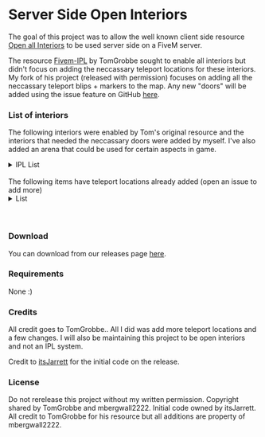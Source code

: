 # Server Side Open Interiors

The goal of this project was to allow the well known client side resource [Open all Interiors](https://www.gta5-mods.com/scripts/open-all-interiors) to be used server side on a FiveM server.

The resource [Fivem-IPL](https://github.com/TomGrobbe/fivem-ipl) by TomGrobbe sought to enable all interiors but didn't focus on adding the neccassary teleport locations for these interiors. My fork of his project (released with permission) focuses on adding all the neccassary teleport blips + markers to the map. Any new "doors" will be added using the issue feature on GitHub [here](https://github.com/mbergwall2222/fivem-ipl/issues).

### List of interiors

The following interiors were enabled by Tom's original resource and the interiors that needed the neccassary doors were added by myself. I've also added an arena that could be used for certain aspects in game.
<details>
<summary>IPL List</summary>
<br>
<br />airfield<br />AP1_04_TriAf01<br />bh1_16_refurb<br />BH1_47_JoshHse_Burnt<br />bh1_47_joshhse_firevfx<br />BH1_47_JoshHse_UnBurnt<br />BH1_48_Killed_Michael<br />bnkheist_apt_dest<br />bnkheist_apt_norm<br />burgershot_yoga<br />burnt_switch_off<br />cargoship<br />canyonriver01<br />railing_start<br />canyonriver01_traincrash<br />railing_end<br />chemgrill_grp1<br />CH1_07_TriAf03<br />CH3_RD2_BishopsChickenGraffiti<br />chop_props<br />chophillskennel<br />CJ_IOABoat<br />coronertrash<br />Coroner_Int_off<br />Coroner_Int_on<br />crashed_cargoplane<br />CS1_02_cf_offmission<br />CS1_02_cf_onmission1<br />CS1_02_cf_onmission2<br />CS1_02_cf_onmission3<br />CS1_02_cf_onmission4<br />CS2_06_TriAf02<br />CS3_05_water_grp1<br />CS3_05_water_grp2<br />cs3_07_mpgates<br />CS4_08_TriAf02<br />CS4_04_TriAf03<br />CS5_04_MazeBillboardGraffiti<br />cs5_4_trains<br />CS5_Roads_RonOilGraffiti<br />des_farmhouse<br />des_farmhs_endimap<br />des_farmhs_end_occl<br />des_farmhs_startimap<br />des_farmhs_start_occl<br />DES_ProTree_start<br />DES_ProTree_start_lod<br />DES_Smash2_endimap<br />DES_Smash2_startimap<br />DES_StiltHouse_imapend<br />-<br />DES_StiltHouse_imapstart<br />-<br />des_stilthouse_rebuild<br />-<br />DT1_05_HC_REMOVE<br />DT1_05_HC_REQ<br />DT1_05_REQUEST<br />DT1_05_rubble<br />DT1_17_OldBill<br />DT1_17_NewBill<br />DT1_21_prop_lift_on<br />fakeint<br />farm<br />farm_burnt<br />farm_burnt_props<br />farmint_cap<br />farmint<br />farm_props<br />FBI_colPLUG<br />FIBlobby<br />FIBlobbyfake<br />FBI_repair<br />ferris_finale_Anim<br />FruitBB<br />gasparticle_grp2<br />gasstation_ipl_group1<br />gasstation_ipl_group2<br />hei_carrier<br />hei_carrier_DistantLights<br />hei_Carrier_int1<br />hei_Carrier_int2<br />hei_Carrier_int3<br />hei_Carrier_int4<br />hei_Carrier_int5<br />hei_Carrier_int6<br />hei_carrier_LODLights<br />hei_yacht_heist<br />hei_yacht_heist_Bar<br />hei_yacht_heist_Bedrm<br />hei_yacht_heist_Bridge<br />hei_yacht_heist_DistantLights<br />hei_yacht_heist_enginrm<br />hei_yacht_heist_LODLights<br />hei_yacht_heist_Lounge<br />id2_14_during_door<br />id2_14_during1<br />id2_14_during2<br />id2_14_on_fire<br />id2_14_post_no_int<br />id2_14_pre_no_int<br />ID2_21_G_Night<br />Jetsteal_ipl_grp1<br />Jetsteal_ipl_grp2<br />jetstealtunnel<br />jewel2fake<br />Jewel_Gasmasks<br />layer_sextoys_a<br />layer_torture<br />ld_rail_02_track<br />MG-Flight<br />Michael_premier<br />occl_meth_grp1<br />Plane_crash_trench<br />post_hiest_unload<br />prologue01<br />prologue01c<br />prologue01d<br />prologue01e<br />prologue01f<br />prologue01g<br />prologue01h<br />prologue01i<br />prologue01j<br />prologue01k<br />prologue01z<br />prologue02<br />prologue03<br />prologue03b<br />prologue03_grv_fun<br />prologue04<br />prologue04b<br />prologue05<br />prologue05b<br />prologue06<br />prologue06b<br />prologue06_int<br />prologuerd<br />prologuerdb<br />prologue_DistantLights<br />prologue_LODLights<br />prologue_m2_door<br />facelobby<br />prop_cheetah_covered<br />prop_entityXF_covered<br />prop_jb700_covered<br />prop_ztype_covered<br />RC12B_Default<br />RC12B_Destroyed<br />RC12B_Fixed<br />RC12B_HospitalInterior<br />refit_unload<br />REMOVE_ALL_STATES<br />SC1_01_NewBill<br />SC1_01_OldBill<br />SC1_30_Keep_Closed<br />ship_occ_grp1<br />ship_occ_grp2<br />shr_int<br />smboat<br />SM_15_BldGRAF1<br />sunkcargoship<br />tankerexp_grp0<br />tankerexp_grp1<br />tankerexp_grp2<br />tankerexp_grp3<br />TrevorsMP<br />TrevorsTrailer<br />TrevorsTrailerTidy<br />TrevorsTrailerTrash<br />triathlon2_VBprops<br />TRV1_Trail_end<br />TRV1_Trail_Finish<br />TRV1_Trail_start<br />UFO<br />V_35_Fireman<br />VB_08_TriAf01<br />v_carshowroom<br />shutter_open<br />shutter_closed<br />shr_int<br />csr_inMission<br />fakeint<br />V_Michael<br />V_Michael_Garage<br />V_Michael_FameShame<br />V_Michael_JewelHeist<br />V_Michael_plane_ticket<br />V_Michael_Scuba<br />v_tunnel_hole<br />v_tunnel_hole_swap<br />yogagame<br />FINBANK<br />DT1_03_Shutter<br />DT1_03_Gr_Closed<br />DES_tankercrash<br /><br />
</details>
<br>
The following items have teleport locations already added (open an issue to add more)<br />

<details>
<summary>List</summary>
<br>
- FIB <br />
- Morgue <br / >
- Bahama Mamas <br />
- Bunker <br />
- Aircraft Hangar <br / >
- Arena <br />
</details>
<br><br>

### Download
You can download from our releases page [here](https://github.com/mbergwall2222/fivem-ipl/releases/).
### Requirements

None :)

### Credits
All credit goes to TomGrobbe.. All I did was add more teleport locations and a few changes. I will also be maintaining this project to be open interiors and not an IPL system.

Credit to [itsJarrett](https://github.com/itsJarrett) for the initial code on the release.

### License
Do not rerelease this project without my written permission. Copyright shared by TomGrobbe and mbergwall2222. Initial code owned by itsJarrett. All credit to TomGrobbe for his resource but all additions are property of mbergwall2222.

